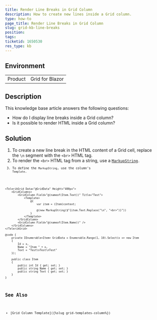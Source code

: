 ```yaml
---
title: Render Line Breaks in Grid Column
description: How to create new lines inside a Grid column.
type: how-to
page_title: Render Line Breaks in Grid Column
slug: grid-kb-line-breaks
position: 
tags: 
ticketid: 1650530
res_type: kb
---
```


## Environment
<table>
	<tbody>
		<tr>
			<td>Product</td>
			<td>Grid for Blazor</td>
		</tr>
	</tbody>
</table>

## Description

This knowledge base article answers the following questions:

* How do I display line breaks inside a Grid column?
* Is it possible to render HTML inside a Grid column?

## Solution

1. To create a new line break in the HTML content of a Grid cell, replace the `\n` segment with the `<br>` HTML tag. 
2. To render the `<br>` HTML tag from a string, use a <a href="https://learn.microsoft.com/en-us/dotnet/api/microsoft.aspnetcore.components.markupstring?view=aspnetcore-8.0" target="_blank"><code>MarkupString<code></a>. 
3. To define the `MarkupString`, use the column's `Template`.

````RAZOR
<TelerikGrid Data="@GridData" Height="400px">
    <GridColumns>
        <GridColumn Field="@(nameof(Item.Text))" Title="Test">
            <Template>
                @{
                    var item = (Item)context;

                    @(new MarkupString($"{item.Text.Replace("\n", "<br>")}"))
                }
            </Template>
        </GridColumn>
        <GridColumn Field="@(nameof(Item.Name))" />
    </GridColumns>
</TelerikGrid>

@code {
    private IEnumerable<Item> GridData = Enumerable.Range(1, 10).Select(x => new Item
    {
        Id = x,
        Name = "Item " + x,
        Text = "Test\nTest\nTest"
    });

    public class Item
    {
        public int Id { get; set; }
        public string Name { get; set; }
        public string Text { get; set; }
    }
}
````

## See Also

* [Grid Column Template]({%slug grid-templates-column%})